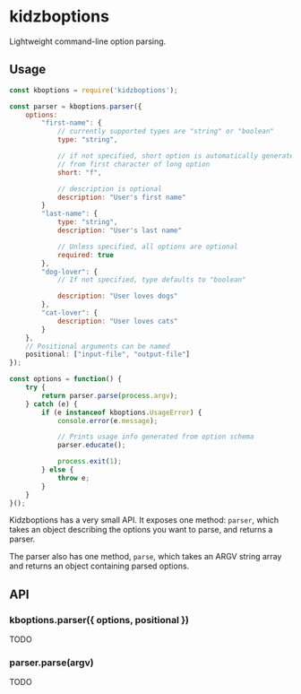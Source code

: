 # kidzboptions

Lightweight command-line option parsing.

## Usage

```javascript
const kboptions = require('kidzboptions');

const parser = kboptions.parser({
    options: 
        "first-name": {
            // currently supported types are "string" or "boolean"
            type: "string",

            // if not specified, short option is automatically generated
            // from first character of long option
            short: "f",

            // description is optional
            description: "User's first name"
        }
        "last-name": {
            type: "string",
            description: "User's last name"

            // Unless specified, all options are optional
            required: true
        },
        "dog-lover": {
            // If not specified, type defaults to "boolean"

            description: "User loves dogs"
        },
        "cat-lover": {
            description: "User loves cats"
        }
    },
    // Positional arguments can be named
    positional: ["input-file", "output-file"]
});

const options = function() {
    try {
        return parser.parse(process.argv);
    } catch (e) {
        if (e instanceof kboptions.UsageError) {
            console.error(e.message);

            // Prints usage info generated from option schema
            parser.educate();

            process.exit(1);
        } else {
            throw e;
        }
    }
}();
```

Kidzboptions has a very small API. It exposes one method: `parser`, which takes an object describing the options you want to parse, and returns a parser.

The parser also has one method, `parse`, which takes an ARGV string array and returns an object containing parsed options.

## API

### kboptions.parser({ options, positional })

TODO

### parser.parse(argv)

TODO
